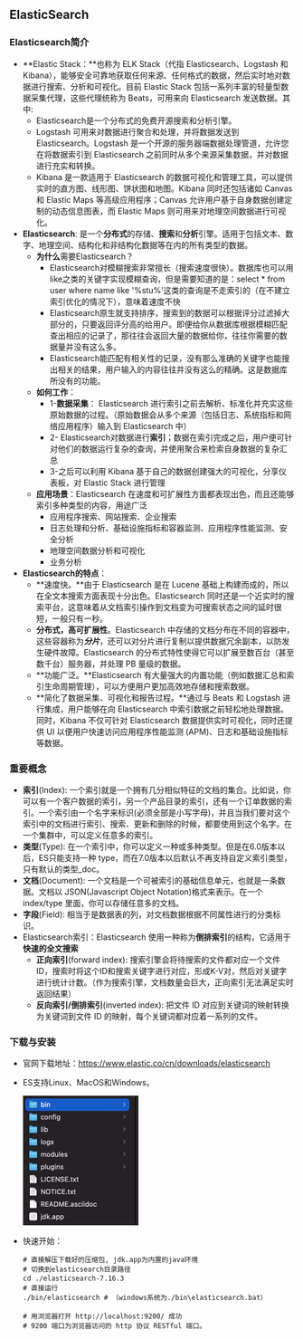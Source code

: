 ## ElasticSearch



### Elasticsearch简介

- **Elastic Stack：**也称为 ELK Stack（代指 Elasticsearch、Logstash 和 Kibana），能够安全可靠地获取任何来源、任何格式的数据，然后实时地对数据进行搜索、分析和可视化。目前 Elastic Stack 包括一系列丰富的轻量型数据采集代理，这些代理统称为 Beats，可用来向 Elasticsearch 发送数据。其中:
  - Elasticsearch是一个分布式的免费开源搜索和分析引擎。
  - Logstash 可用来对数据进行聚合和处理，并将数据发送到 Elasticsearch。Logstash 是一个开源的服务器端数据处理管道，允许您在将数据索引到 Elasticsearch 之前同时从多个来源采集数据，并对数据进行充实和转换。
  - Kibana 是一款适用于 Elasticsearch 的数据可视化和管理工具，可以提供实时的直方图、线形图、饼状图和地图。Kibana 同时还包括诸如 Canvas 和 Elastic Maps 等高级应用程序；Canvas 允许用户基于自身数据创建定制的动态信息图表，而 Elastic Maps 则可用来对地理空间数据进行可视化。
- **Elasticsearch**: 是一个**分布式**的存储、**搜索**和**分析**引擎。适用于包括文本、数字、地理空间、结构化和非结构化数据等在内的所有类型的数据。
  - **为什么**需要Elasticsearch？
    - Elasticsearch对模糊搜索非常擅长（搜索速度很快）。数据库也可以用like之类的关键字实现模糊查询，但是需要知道的是：select * from user where name like '%stu%'这类的查询是不走索引的（在不建立索引优化的情况下），意味着速度不快
    - Elasticsearch原生就支持排序，搜索到的数据可以根据评分过滤掉大部分的，只要返回评分高的给用户。即便给你从数据库根据模糊匹配查出相应的记录了，那往往会返回大量的数据给你，往往你需要的数据量并没有这么多。
    - Elasticsearch能匹配有相关性的记录，没有那么准确的关键字也能搜出相关的结果，用户输入的内容往往并没有这么的精确。这是数据库所没有的功能。
  - **如何工作**：
    - 1-**数据采集**： Elasticsearch 进行索引之前去解析、标准化并充实这些原始数据的过程。（原始数据会从多个来源（包括日志、系统指标和网络应用程序）输入到 Elasticsearch 中）
    - 2- Elasticsearch对数据进行**索引**；数据在索引完成之后，用户便可针对他们的数据运行复杂的查询，并使用聚合来检索自身数据的复杂汇总
    - 3-之后可以利用 Kibana 基于自己的数据创建强大的可视化，分享仪表板，对 Elastic Stack 进行管理
  - **应用场景**：Elasticsearch 在速度和可扩展性方面都表现出色，而且还能够索引多种类型的内容，用途广泛
    - 应用程序搜索、网站搜索、企业搜索
    - 日志处理和分析、基础设施指标和容器监测、应用程序性能监测、安全分析
    - 地理空间数据分析和可视化
    - 业务分析
- **Elasticsearch的特点**：
  - **速度快。**由于 Elasticsearch 是在 Lucene 基础上构建而成的，所以在全文本搜索方面表现十分出色。Elasticsearch 同时还是一个近实时的搜索平台，这意味着从文档索引操作到文档变为可搜索状态之间的延时很短，一般只有一秒。
  - **分布式，高可扩展性**。Elasticsearch 中存储的文档分布在不同的容器中，这些容器称为***分片***，还可以对分片进行复制以提供数据冗余副本，以防发生硬件故障。Elasticsearch 的分布式特性使得它可以扩展至数百台（甚至数千台）服务器，并处理 PB 量级的数据。
  - **功能广泛。**Elasticsearch 有大量强大的内置功能（例如数据汇总和索引生命周期管理），可以方便用户更加高效地存储和搜索数据。
  - **简化了数据采集、可视化和报告过程。**通过与 Beats 和 Logstash 进行集成，用户能够在向 Elasticsearch 中索引数据之前轻松地处理数据。同时，Kibana 不仅可针对 Elasticsearch 数据提供实时可视化，同时还提供 UI 以便用户快速访问应用程序性能监测 (APM)、日志和基础设施指标等数据。



### 重要概念

- **索引**(Index):  一个索引就是一个拥有几分相似特征的文档的集合。比如说，你可以有一个客户数据的索引，另一个产品目录的索引，还有一个订单数据的索引。一个索引由一个名字来标识(必须全部是小写字母)，并且当我们要对这个索引中的文档进行索引、搜索、更新和删除的时候，都要使用到这个名字。在一个集群中，可以定义任意多的索引。
- **类型**(Type): 在一个索引中，你可以定义一种或多种类型。但是在6.0版本以后，ES只能支持一种 type，而在7.0版本以后默认不再支持自定义索引类型，只有默认的类型_doc。
- **文档**(Document): 一个文档是一个可被索引的基础信息单元，也就是一条数据。文档以 JSON(Javascript Object Notation)格式来表示。在一个 index/type 里面，你可以存储任意多的文档。
- **字段**(Field): 相当于是数据表的列，对文档数据根据不同属性进行的分类标识。
- Elasticsearch索引：Elasticsearch 使用一种称为**倒排索引**的结构，它适用于**快速的全文搜索**
  - **正向索引**(forward index): 搜索引擎会将待搜索的文件都对应一个文件 ID，搜索时将这个ID和搜索关键字进行对应，形成K-V对，然后对关键字进行统计计数。（作为搜索引擎，文档数量会巨大，正向索引无法满足实时返回结果）
  - **反向索引/倒排索引**(inverted index): 把文件 ID 对应到关键词的映射转换为关键词到文件 ID 的映射，每个关键词都对应着一系列的文件。



### 下载与安装

- 官网下载地址：https://www.elastic.co/cn/downloads/elasticsearch

- ES支持Linux、MacOS和Windows。

  <img src="https://raw.githubusercontent.com/Xiongkai-Wang/photos/main/elasticsearch-dir.png" style="zoom:50%;" />

- 快速开始：

  ```shell
  # 直接解压下载好的压缩包, jdk.app为内置的java环境
  # 切换到elasticsearch目录路径
  cd ./elasticsearch-7.16.3
  # 直接运行 
  ./bin/elasticsearch # （windows系统为./bin\elasticsearch.bat）
  
  # 用浏览器打开 http://localhost:9200/ 成功
  # 9200 端口为浏览器访问的 http 协议 RESTful 端口。
  ```



